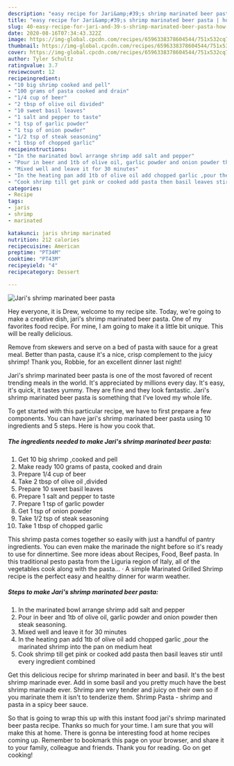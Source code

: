```yaml
---
description: "easy recipe for Jari&amp;#39;s shrimp marinated beer pasta | how long to cook Jari&amp;#39;s shrimp marinated beer pasta"
title: "easy recipe for Jari&amp;#39;s shrimp marinated beer pasta | how long to cook Jari&amp;#39;s shrimp marinated beer pasta"
slug: 40-easy-recipe-for-jari-and-39-s-shrimp-marinated-beer-pasta-how-long-to-cook-jari-and-39-s-shrimp-marinated-beer-pasta
date: 2020-08-16T07:34:43.322Z
image: https://img-global.cpcdn.com/recipes/6596338378604544/751x532cq70/jaris-shrimp-marinated-beer-pasta-recipe-main-photo.jpg
thumbnail: https://img-global.cpcdn.com/recipes/6596338378604544/751x532cq70/jaris-shrimp-marinated-beer-pasta-recipe-main-photo.jpg
cover: https://img-global.cpcdn.com/recipes/6596338378604544/751x532cq70/jaris-shrimp-marinated-beer-pasta-recipe-main-photo.jpg
author: Tyler Schultz
ratingvalue: 3.7
reviewcount: 12
recipeingredient:
- "10 big shrimp cooked and pell"
- "100 grams of pasta cooked and drain"
- "1/4 cup of beer"
- "2 tbsp of olive oil divided"
- "10 sweet basil leaves"
- "1 salt and pepper to taste"
- "1 tsp of garlic powder"
- "1 tsp of onion powder"
- "1/2 tsp of steak seasoning"
- "1 tbsp of chopped garlic"
recipeinstructions:
- "In the marinated bowl arrange shrimp add salt and pepper"
- "Pour in beer and 1tb of olive oil, garlic powder and onion powder then steak seasoning."
- "Mixed well and leave it for 30 minutes"
- "In the heating pan add 1tb of olive oil add chopped garlic ,pour the marinated shrimp into the pan on medium heat"
- "Cook shrimp till get pink or cooked add pasta then basil leaves stir until every ingredient combined"
categories:
- Recipe
tags:
- jaris
- shrimp
- marinated

katakunci: jaris shrimp marinated 
nutrition: 212 calories
recipecuisine: American
preptime: "PT34M"
cooktime: "PT43M"
recipeyield: "4"
recipecategory: Dessert

---
```



![Jari&#39;s shrimp marinated beer pasta](https://img-global.cpcdn.com/recipes/6596338378604544/751x532cq70/jaris-shrimp-marinated-beer-pasta-recipe-main-photo.jpg)

Hey everyone, it is Drew, welcome to my recipe site. Today, we're going to make a creative dish, jari&#39;s shrimp marinated beer pasta. One of my favorites food recipe. For mine, I am going to make it a little bit unique. This will be really delicious.

Remove from skewers and serve on a bed of pasta with sauce for a great meal. Better than pasta, cause it&#39;s a nice, crisp complement to the juicy shrimp! Thank you, Robbie, for an excellent dinner last night!

Jari&#39;s shrimp marinated beer pasta is one of the most favored of recent trending meals in the world. It's appreciated by millions every day. It's easy, it's quick, it tastes yummy. They are fine and they look fantastic. Jari&#39;s shrimp marinated beer pasta is something that I've loved my whole life.


To get started with this particular recipe, we have to first prepare a few components. You can have jari&#39;s shrimp marinated beer pasta using 10 ingredients and 5 steps. Here is how you cook that.

<!--inarticleads1-->

##### The ingredients needed to make Jari&#39;s shrimp marinated beer pasta:

1. Get 10 big shrimp ,cooked and pell
1. Make ready 100 grams of pasta, cooked and drain
1. Prepare 1/4 cup of beer
1. Take 2 tbsp of olive oil ,divided
1. Prepare 10 sweet basil leaves
1. Prepare 1 salt and pepper to taste
1. Prepare 1 tsp of garlic powder
1. Get 1 tsp of onion powder
1. Take 1/2 tsp of steak seasoning
1. Take 1 tbsp of chopped garlic


This shrimp pasta comes together so easily with just a handful of pantry ingredients. You can even make the marinade the night before so it&#39;s ready to use for dinnertime. See more ideas about Recipes, Food, Beef pasta. In this traditional pesto pasta from the Liguria region of Italy, all of the vegetables cook along with the pasta… · A simple Marinated Grilled Shrimp recipe is the perfect easy and healthy dinner for warm weather. 

<!--inarticleads2-->

##### Steps to make Jari&#39;s shrimp marinated beer pasta:

1. In the marinated bowl arrange shrimp add salt and pepper
1. Pour in beer and 1tb of olive oil, garlic powder and onion powder then steak seasoning.
1. Mixed well and leave it for 30 minutes
1. In the heating pan add 1tb of olive oil add chopped garlic ,pour the marinated shrimp into the pan on medium heat
1. Cook shrimp till get pink or cooked add pasta then basil leaves stir until every ingredient combined


Get this delicious recipe for shrimp marinated in beer and basil. It&#39;s the best shrimp marinade ever. Add in some basil and you pretty much have the best shrimp marinade ever. Shrimp are very tender and juicy on their own so if you marinate them it isn&#39;t to tenderize them. Shrimp Pasta - shrimp and pasta in a spicy beer sauce. 

So that is going to wrap this up with this instant food jari&#39;s shrimp marinated beer pasta recipe. Thanks so much for your time. I am sure that you will make this at home. There is gonna be interesting food at home recipes coming up. Remember to bookmark this page on your browser, and share it to your family, colleague and friends. Thank you for reading. Go on get cooking!
